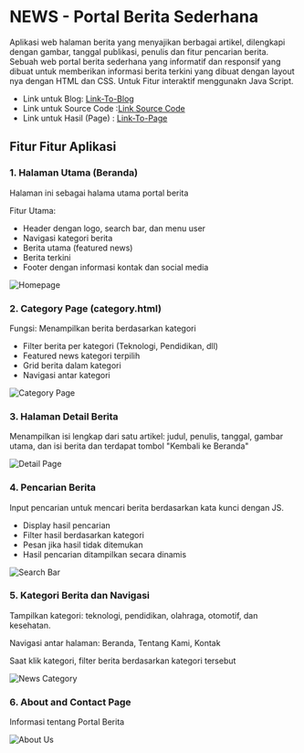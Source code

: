 # NEWS - Portal Berita Sederhana

Aplikasi web halaman berita yang menyajikan berbagai artikel, dilengkapi dengan gambar, tanggal publikasi, penulis dan fitur pencarian berita. Sebuah web portal berita sederhana yang informatif dan responsif yang dibuat untuk memberikan informasi berita terkini yang dibuat dengan layout nya dengan HTML dan CSS. Untuk Fitur interaktif menggunakn Java Script.

- Link untuk Blog: [Link-To-Blog](https://farhanaryawicaksono.blogspot.com/2025/04/ets-dokumentasi-proyek-portal-berita.html)
- Link untuk Source Code :[Link Source Code](https://github.com/farhanwew/Web-programming/tree/main/ETS%20versi%202)
- Link untuk Hasil (Page) : [Link-To-Page](https://farhanwew.github.io/Web-programming/ETS%20Web%20project/index.html)

## Fitur Fitur Aplikasi

### 1. Halaman Utama (Beranda)
Halaman ini sebagai halama utama portal berita

Fitur Utama:
- Header dengan logo, search bar, dan menu user
- Navigasi kategori berita
- Berita utama (featured news)
- Berita terkini
- Footer dengan informasi kontak dan social media

![Homepage](https://blogger.googleusercontent.com/img/b/R29vZ2xl/AVvXsEjkw4lKMspVuC0C1vhx3ShWO3dRd0T4Rh-2AQVCJAlvaiizkgxfm68LorJ3rcDdsRRwLUhHzpyHNoHKlarnVlxMrxijxWwVIjjmeQ3wJmFExVp299sixabL_lVfQwUson-xjsHzqKg6Bk6iqiAdkbGOVOJB4mFXcah4PgoCTcBGKXuepQlGt_B72zGS6pA/w471-h196/Home.gif)

### 2. Category Page (category.html)
Fungsi: Menampilkan berita berdasarkan kategori
- Filter berita per kategori (Teknologi, Pendidikan, dll)
- Featured news kategori terpilih
- Grid berita dalam kategori
- Navigasi antar kategori

![Category Page](https://blogger.googleusercontent.com/img/a/AVvXsEgVc-huzO0jRBya90YrpsarYrkGJO2hijUToG_B_6tHglhVH5abySbA-ohSAoOoNnhGH_3Qysdb5SEBlqmPVqF_UaExXyygFR9gchJwrDA4TPfGr1tu1P_Zv-Qjqso1XEp_uHJXaEUSJVr-NUEutjSVD0jPxf8BQPaa5otA4MP1RzujJwqzTaHBIS3swuI=w385-h165)

### 3. Halaman Detail Berita
Menampilkan isi lengkap dari satu artikel: judul, penulis, tanggal, gambar utama, dan isi berita dan terdapat tombol "Kembali ke Beranda"

![Detail Page](https://blogger.googleusercontent.com/img/b/R29vZ2xl/AVvXsEhz2KDX0NE2uP7-S2R5da-PdP9QKbVMhvbsu-zDIDGk9mOWEugwL3NJuUNfbGzYf3VUweTFGncadFqwtgE5_BFtjWj7hEm4oBUf7a5RwUylQkLaLUPbGeroHuOIyLnw_0sAHyGZKGkXGhoZtxtrgg59BMZCk-7DhHAAlElNNaiWfx9M_QOJSg1S1MFYEeU/w653-h234/Detail.gif)

### 4. Pencarian Berita
Input pencarian untuk mencari berita berdasarkan kata kunci dengan JS.
- Display hasil pencarian
- Filter hasil berdasarkan kategori
- Pesan jika hasil tidak ditemukan
- Hasil pencarian ditampilkan secara dinamis

![Search Bar](https://blogger.googleusercontent.com/img/b/R29vZ2xl/AVvXsEj1DGkYtyiTtrt1iFRHo3ATLI0X9u9cXz_cfwKd7_ZbOwnymBlUsjJszIcVXXO2EP90fdh1GPgkLboz6uZh6KnYxxEz0N2trMMIh6rhBTy3eCdaUXGsg6K6BmtuA5BaxJX7-jvSbEYO46GJJcwqJpRovu9bBZeuPY8VbIICVzCc2DsL6x6o3_t8qTdjfA8/w714-h272/Search%20Bar.gif)

### 5. Kategori Berita dan Navigasi
Tampilkan kategori: teknologi, pendidikan, olahraga, otomotif, dan kesehatan.

Navigasi antar halaman: Beranda, Tentang Kami, Kontak

Saat klik kategori, filter berita berdasarkan kategori tersebut

![News Category](https://blogger.googleusercontent.com/img/b/R29vZ2xl/AVvXsEi3KvvNmourTDnzG9ANaGTx3CfOCInAiNQ11ZX9B93S39RDcO7kP9Ciwf5eP-9VdEjPzBp4DUfapWCRsjFmDMvZQUPh5xDDwj65o3SYCDyon8S9X_O6so7EKx71oiFsXnUvHmevTuZDMph4QPoSVDPMoFcZrM7psBAolfTaLylIIqdBgTWn_Iclj-m59mg/w504-h192/News%20Category.gif)

### 6. About and Contact Page
Informasi tentang Portal Berita

![About Us](https://blogger.googleusercontent.com/img/b/R29vZ2xl/AVvXsEhLr5bp3vgaCrVzFr84z3GxH0c7btMPt226_6O9tGW3RpbtpSpmG2jwVQTS0kI7ZnIw9VyCsyL4Byb4BTY92LiiGafesnqa1sg_b8vGr8rkPP45HWFEXQhuTpJA1zMwqIEmCNE0Buobqq8oWM9KmEg0Qd8HAYq_PItX75MxszBw4nmhdFUvSGqF5niBsWU/w463-h188/about%20us.gif)
